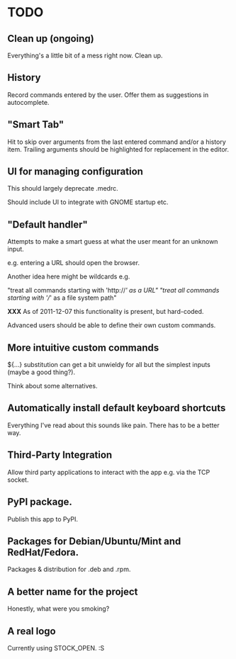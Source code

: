 # TODO

## Clean up (ongoing)

Everything's a little bit of a mess right now. Clean up.

## History

Record commands entered by the user. Offer them as suggestions in autocomplete.

## "Smart Tab"

Hit <Tab> to skip over arguments from the last entered command and/or a
history item. Trailing arguments should be highlighted for replacement in
the editor.

## UI for managing configuration

This should largely deprecate .medrc.

Should include UI to integrate with GNOME startup etc.

## "Default handler"

Attempts to make a smart guess at what the user meant for an unknown input.

e.g. entering a URL should open the browser.

Another idea here might be wildcards e.g.

"treat all commands starting with 'http://*' as a URL"
"treat all commands starting with '/*' as a file system path"

**XXX** As of 2011-12-07 this functionality is present, but hard-coded.

Advanced users should be able to define their own custom commands.

## More intuitive custom commands

${...} substitution can get a bit unwieldy for all but the simplest inputs
(maybe a good thing?).

Think about some alternatives.

## Automatically install default keyboard shortcuts

Everything I've read about this sounds like pain. There has to be a better way.

## Third-Party Integration

Allow third party applications to interact with the app e.g. via the TCP socket.

## PyPI package.

Publish this app to PyPI.

## Packages for Debian/Ubuntu/Mint and RedHat/Fedora.

Packages & distribution for .deb and .rpm.

## A better name for the project

Honestly, what were you smoking?

## A real logo

Currently using STOCK_OPEN. :S

